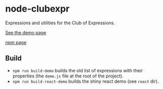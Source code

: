 # node-clubexpr

Expressions and utilities for the Club of Expressions.

[See the demo page](https://clubexpressions.github.io/node-clubexpr/)

[npm page](https://www.npmjs.com/package/clubexpr)

## Build

* `npm run build-demo` builds the old list of expressions with their properties
  (the `demo.js` file at the root of the project).
* `npm run build-react-demo` builds the shiny react demo (see `react` dir).
